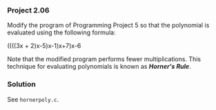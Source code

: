 ### Project 2.06
Modify the program of Programming Project 5 so that the polynomial is evaluated
using the following formula:

((((3x + 2)x-5)x-1)x+7)x-6

Note that the modified program performs fewer multiplications. This technique
for evaluating polynomials is known as ***Horner's Rule***.

### Solution
See `hornerpoly.c`.
